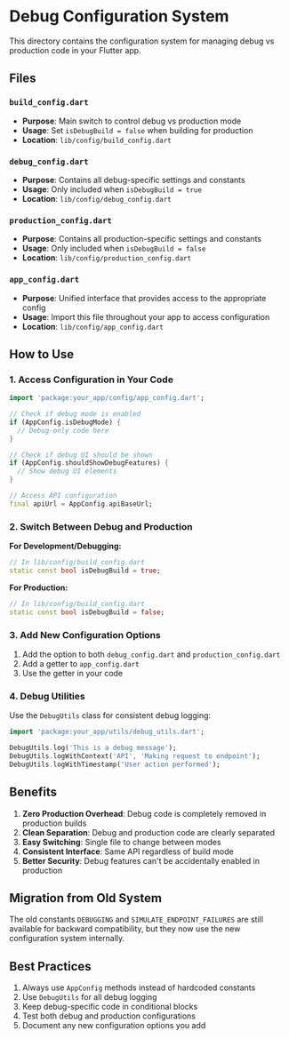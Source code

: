 # Debug Configuration System

This directory contains the configuration system for managing debug vs production code in your Flutter app.

## Files

### `build_config.dart`

- **Purpose**: Main switch to control debug vs production mode
- **Usage**: Set `isDebugBuild = false` when building for production
- **Location**: `lib/config/build_config.dart`

### `debug_config.dart`

- **Purpose**: Contains all debug-specific settings and constants
- **Usage**: Only included when `isDebugBuild = true`
- **Location**: `lib/config/debug_config.dart`

### `production_config.dart`

- **Purpose**: Contains all production-specific settings and constants
- **Usage**: Only included when `isDebugBuild = false`
- **Location**: `lib/config/production_config.dart`

### `app_config.dart`

- **Purpose**: Unified interface that provides access to the appropriate config
- **Usage**: Import this file throughout your app to access configuration
- **Location**: `lib/config/app_config.dart`

## How to Use

### 1. Access Configuration in Your Code

```dart
import 'package:your_app/config/app_config.dart';

// Check if debug mode is enabled
if (AppConfig.isDebugMode) {
  // Debug-only code here
}

// Check if debug UI should be shown
if (AppConfig.shouldShowDebugFeatures) {
  // Show debug UI elements
}

// Access API configuration
final apiUrl = AppConfig.apiBaseUrl;
```

### 2. Switch Between Debug and Production

**For Development/Debugging:**

```dart
// In lib/config/build_config.dart
static const bool isDebugBuild = true;
```

**For Production:**

```dart
// In lib/config/build_config.dart
static const bool isDebugBuild = false;
```

### 3. Add New Configuration Options

1. Add the option to both `debug_config.dart` and `production_config.dart`
2. Add a getter to `app_config.dart`
3. Use the getter in your code

### 4. Debug Utilities

Use the `DebugUtils` class for consistent debug logging:

```dart
import 'package:your_app/utils/debug_utils.dart';

DebugUtils.log('This is a debug message');
DebugUtils.logWithContext('API', 'Making request to endpoint');
DebugUtils.logWithTimestamp('User action performed');
```

## Benefits

1. **Zero Production Overhead**: Debug code is completely removed in production builds
2. **Clean Separation**: Debug and production code are clearly separated
3. **Easy Switching**: Single file to change between modes
4. **Consistent Interface**: Same API regardless of build mode
5. **Better Security**: Debug features can't be accidentally enabled in production

## Migration from Old System

The old constants `DEBUGGING` and `SIMULATE_ENDPOINT_FAILURES` are still available for backward compatibility, but they now use the new configuration system internally.

## Best Practices

1. Always use `AppConfig` methods instead of hardcoded constants
2. Use `DebugUtils` for all debug logging
3. Keep debug-specific code in conditional blocks
4. Test both debug and production configurations
5. Document any new configuration options you add
